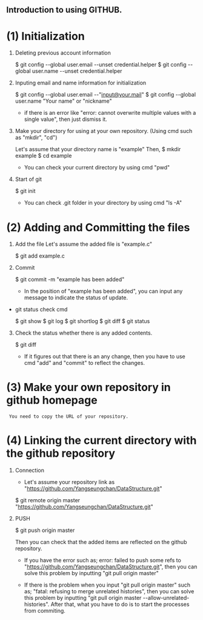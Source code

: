 ## Introduction to using GITHUB.

# (1) Initialization

1. Deleting previous account information

     $ git config --global user.email --unset credential.helper
     $ git config --global user.name --unset credential.helper

2. Inputing email and name information for initialization
    
     $ git config --global user.email --"input@your.mail"
     $ git config --global user.name "Your name" or "nickname"

    * if there is an error like "error: cannot overwrite multiple values with a single value", then just dismiss it.

3.  Make your directory for using at your own repository. (Using cmd such as "mkdir", "cd")

    Let's assume that your directory name is "example" Then,
     $ mkdir example
     $ cd example
    
    * You can check your current directory by using cmd "pwd"

4. Start of git

     $ git init 
    
    * You can check .git folder in your directory by using cmd "ls -A"


# (2) Adding and Committing the files

1. Add the file
    Let's assume the added file is "example.c"

     $ git add example.c

2. Commit

     $ git commit -m "example has been added"

    * In the position of "example has been added", you can input any message to indicate the status of update.


* git status check cmd

     $ git show
     $ git log
     $ git shortlog
     $ git diff
     $ git status

3. Check the status whether there is any added contents.

     $ git diff

    * If it figures out that there is an any change, then you have to use cmd "add" and "commit" to reflect the changes.

# (3) Make your own repository in github homepage

     You need to copy the URL of your repository.

# (4) Linking the current directory with the github repository

1. Connection  
    * Let's assume your repository link as "https://github.com/Yangseungchan/DataStructure.git"

     $ git remote origin master "https://github.com/Yangseungchan/DataStructure.git"

2. PUSH

     $ git push origin master

    Then you can check that the added items are reflected on the github repository.

    * If you have the error such as; error: failed to push some refs to "https://github.com/Yangseungchan/DataStructure.git", then
    you can solve this problem by inputting "git pull origin master"

    * If there is the problem when you input "git pull origin master" such as; "fatal: refusing to merge unrelated histories", then
    you can solve this problem by inputting "git pull origin master --allow-unrelated-histories". After that, what you have to do is to start the processes
    from commiting.
     
  





    

    





